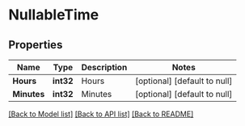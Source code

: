 # NullableTime

## Properties
Name | Type | Description | Notes
------------ | ------------- | ------------- | -------------
**Hours** | **int32** | Hours | [optional] [default to null]
**Minutes** | **int32** | Minutes | [optional] [default to null]

[[Back to Model list]](../README.md#documentation-for-models) [[Back to API list]](../README.md#documentation-for-api-endpoints) [[Back to README]](../README.md)


